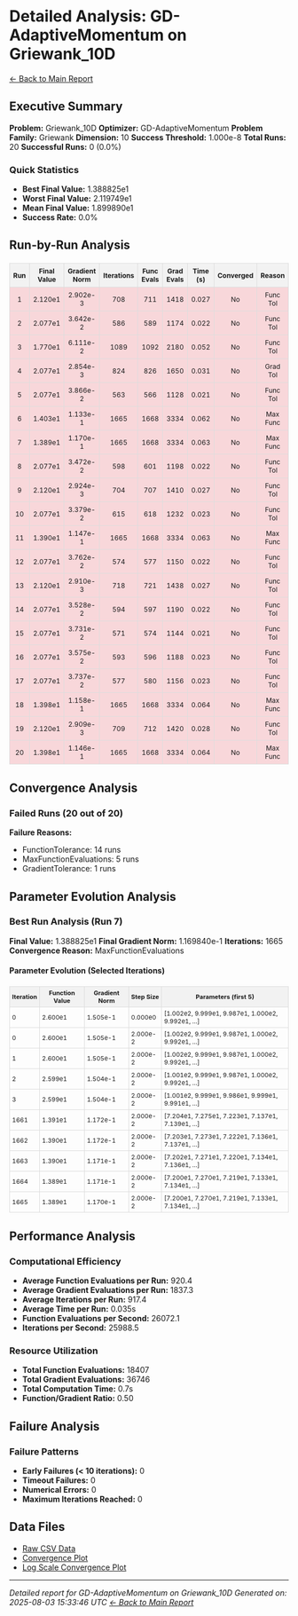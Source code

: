 # Detailed Analysis: GD-AdaptiveMomentum on Griewank_10D
[← Back to Main Report](benchmark_report.md)
## Executive Summary
**Problem:** Griewank_10D
**Optimizer:** GD-AdaptiveMomentum
**Problem Family:** Griewank
**Dimension:** 10
**Success Threshold:** 1.000e-8
**Total Runs:** 20
**Successful Runs:** 0 (0.0%)

### Quick Statistics
* **Best Final Value:** 1.388825e1
* **Worst Final Value:** 2.119749e1
* **Mean Final Value:** 1.899890e1
* **Success Rate:** 0.0%


## Run-by-Run Analysis
<table style="border-collapse: collapse; width: 100%; margin: 20px 0; font-size: 12px;">
<tr style="background-color: #f2f2f2;">
<th style="border: 1px solid #ddd; padding: 6px; text-align: center;">Run</th>
<th style="border: 1px solid #ddd; padding: 6px; text-align: center;">Final Value</th>
<th style="border: 1px solid #ddd; padding: 6px; text-align: center;">Gradient Norm</th>
<th style="border: 1px solid #ddd; padding: 6px; text-align: center;">Iterations</th>
<th style="border: 1px solid #ddd; padding: 6px; text-align: center;">Func Evals</th>
<th style="border: 1px solid #ddd; padding: 6px; text-align: center;">Grad Evals</th>
<th style="border: 1px solid #ddd; padding: 6px; text-align: center;">Time (s)</th>
<th style="border: 1px solid #ddd; padding: 6px; text-align: center;">Converged</th>
<th style="border: 1px solid #ddd; padding: 6px; text-align: center;">Reason</th>
</tr>
<tr style="background-color: #f8d7da;">
<td style="border: 1px solid #ddd; padding: 6px; text-align: center;">1</td>
<td style="border: 1px solid #ddd; padding: 6px; text-align: center;">2.120e1</td>
<td style="border: 1px solid #ddd; padding: 6px; text-align: center;">2.902e-3</td>
<td style="border: 1px solid #ddd; padding: 6px; text-align: center;">708</td>
<td style="border: 1px solid #ddd; padding: 6px; text-align: center;">711</td>
<td style="border: 1px solid #ddd; padding: 6px; text-align: center;">1418</td>
<td style="border: 1px solid #ddd; padding: 6px; text-align: center;">0.027</td>
<td style="border: 1px solid #ddd; padding: 6px; text-align: center;">No</td>
<td style="border: 1px solid #ddd; padding: 6px; text-align: center;">Func Tol</td>
</tr>
<tr style="background-color: #f8d7da;">
<td style="border: 1px solid #ddd; padding: 6px; text-align: center;">2</td>
<td style="border: 1px solid #ddd; padding: 6px; text-align: center;">2.077e1</td>
<td style="border: 1px solid #ddd; padding: 6px; text-align: center;">3.642e-2</td>
<td style="border: 1px solid #ddd; padding: 6px; text-align: center;">586</td>
<td style="border: 1px solid #ddd; padding: 6px; text-align: center;">589</td>
<td style="border: 1px solid #ddd; padding: 6px; text-align: center;">1174</td>
<td style="border: 1px solid #ddd; padding: 6px; text-align: center;">0.022</td>
<td style="border: 1px solid #ddd; padding: 6px; text-align: center;">No</td>
<td style="border: 1px solid #ddd; padding: 6px; text-align: center;">Func Tol</td>
</tr>
<tr style="background-color: #f8d7da;">
<td style="border: 1px solid #ddd; padding: 6px; text-align: center;">3</td>
<td style="border: 1px solid #ddd; padding: 6px; text-align: center;">1.770e1</td>
<td style="border: 1px solid #ddd; padding: 6px; text-align: center;">6.111e-2</td>
<td style="border: 1px solid #ddd; padding: 6px; text-align: center;">1089</td>
<td style="border: 1px solid #ddd; padding: 6px; text-align: center;">1092</td>
<td style="border: 1px solid #ddd; padding: 6px; text-align: center;">2180</td>
<td style="border: 1px solid #ddd; padding: 6px; text-align: center;">0.052</td>
<td style="border: 1px solid #ddd; padding: 6px; text-align: center;">No</td>
<td style="border: 1px solid #ddd; padding: 6px; text-align: center;">Func Tol</td>
</tr>
<tr style="background-color: #f8d7da;">
<td style="border: 1px solid #ddd; padding: 6px; text-align: center;">4</td>
<td style="border: 1px solid #ddd; padding: 6px; text-align: center;">2.077e1</td>
<td style="border: 1px solid #ddd; padding: 6px; text-align: center;">2.854e-3</td>
<td style="border: 1px solid #ddd; padding: 6px; text-align: center;">824</td>
<td style="border: 1px solid #ddd; padding: 6px; text-align: center;">826</td>
<td style="border: 1px solid #ddd; padding: 6px; text-align: center;">1650</td>
<td style="border: 1px solid #ddd; padding: 6px; text-align: center;">0.031</td>
<td style="border: 1px solid #ddd; padding: 6px; text-align: center;">No</td>
<td style="border: 1px solid #ddd; padding: 6px; text-align: center;">Grad Tol</td>
</tr>
<tr style="background-color: #f8d7da;">
<td style="border: 1px solid #ddd; padding: 6px; text-align: center;">5</td>
<td style="border: 1px solid #ddd; padding: 6px; text-align: center;">2.077e1</td>
<td style="border: 1px solid #ddd; padding: 6px; text-align: center;">3.866e-2</td>
<td style="border: 1px solid #ddd; padding: 6px; text-align: center;">563</td>
<td style="border: 1px solid #ddd; padding: 6px; text-align: center;">566</td>
<td style="border: 1px solid #ddd; padding: 6px; text-align: center;">1128</td>
<td style="border: 1px solid #ddd; padding: 6px; text-align: center;">0.021</td>
<td style="border: 1px solid #ddd; padding: 6px; text-align: center;">No</td>
<td style="border: 1px solid #ddd; padding: 6px; text-align: center;">Func Tol</td>
</tr>
<tr style="background-color: #f8d7da;">
<td style="border: 1px solid #ddd; padding: 6px; text-align: center;">6</td>
<td style="border: 1px solid #ddd; padding: 6px; text-align: center;">1.403e1</td>
<td style="border: 1px solid #ddd; padding: 6px; text-align: center;">1.133e-1</td>
<td style="border: 1px solid #ddd; padding: 6px; text-align: center;">1665</td>
<td style="border: 1px solid #ddd; padding: 6px; text-align: center;">1668</td>
<td style="border: 1px solid #ddd; padding: 6px; text-align: center;">3334</td>
<td style="border: 1px solid #ddd; padding: 6px; text-align: center;">0.062</td>
<td style="border: 1px solid #ddd; padding: 6px; text-align: center;">No</td>
<td style="border: 1px solid #ddd; padding: 6px; text-align: center;">Max Func</td>
</tr>
<tr style="background-color: #f8d7da;">
<td style="border: 1px solid #ddd; padding: 6px; text-align: center;">7</td>
<td style="border: 1px solid #ddd; padding: 6px; text-align: center;">1.389e1</td>
<td style="border: 1px solid #ddd; padding: 6px; text-align: center;">1.170e-1</td>
<td style="border: 1px solid #ddd; padding: 6px; text-align: center;">1665</td>
<td style="border: 1px solid #ddd; padding: 6px; text-align: center;">1668</td>
<td style="border: 1px solid #ddd; padding: 6px; text-align: center;">3334</td>
<td style="border: 1px solid #ddd; padding: 6px; text-align: center;">0.063</td>
<td style="border: 1px solid #ddd; padding: 6px; text-align: center;">No</td>
<td style="border: 1px solid #ddd; padding: 6px; text-align: center;">Max Func</td>
</tr>
<tr style="background-color: #f8d7da;">
<td style="border: 1px solid #ddd; padding: 6px; text-align: center;">8</td>
<td style="border: 1px solid #ddd; padding: 6px; text-align: center;">2.077e1</td>
<td style="border: 1px solid #ddd; padding: 6px; text-align: center;">3.472e-2</td>
<td style="border: 1px solid #ddd; padding: 6px; text-align: center;">598</td>
<td style="border: 1px solid #ddd; padding: 6px; text-align: center;">601</td>
<td style="border: 1px solid #ddd; padding: 6px; text-align: center;">1198</td>
<td style="border: 1px solid #ddd; padding: 6px; text-align: center;">0.022</td>
<td style="border: 1px solid #ddd; padding: 6px; text-align: center;">No</td>
<td style="border: 1px solid #ddd; padding: 6px; text-align: center;">Func Tol</td>
</tr>
<tr style="background-color: #f8d7da;">
<td style="border: 1px solid #ddd; padding: 6px; text-align: center;">9</td>
<td style="border: 1px solid #ddd; padding: 6px; text-align: center;">2.120e1</td>
<td style="border: 1px solid #ddd; padding: 6px; text-align: center;">2.924e-3</td>
<td style="border: 1px solid #ddd; padding: 6px; text-align: center;">704</td>
<td style="border: 1px solid #ddd; padding: 6px; text-align: center;">707</td>
<td style="border: 1px solid #ddd; padding: 6px; text-align: center;">1410</td>
<td style="border: 1px solid #ddd; padding: 6px; text-align: center;">0.027</td>
<td style="border: 1px solid #ddd; padding: 6px; text-align: center;">No</td>
<td style="border: 1px solid #ddd; padding: 6px; text-align: center;">Func Tol</td>
</tr>
<tr style="background-color: #f8d7da;">
<td style="border: 1px solid #ddd; padding: 6px; text-align: center;">10</td>
<td style="border: 1px solid #ddd; padding: 6px; text-align: center;">2.077e1</td>
<td style="border: 1px solid #ddd; padding: 6px; text-align: center;">3.379e-2</td>
<td style="border: 1px solid #ddd; padding: 6px; text-align: center;">615</td>
<td style="border: 1px solid #ddd; padding: 6px; text-align: center;">618</td>
<td style="border: 1px solid #ddd; padding: 6px; text-align: center;">1232</td>
<td style="border: 1px solid #ddd; padding: 6px; text-align: center;">0.023</td>
<td style="border: 1px solid #ddd; padding: 6px; text-align: center;">No</td>
<td style="border: 1px solid #ddd; padding: 6px; text-align: center;">Func Tol</td>
</tr>
<tr style="background-color: #f8d7da;">
<td style="border: 1px solid #ddd; padding: 6px; text-align: center;">11</td>
<td style="border: 1px solid #ddd; padding: 6px; text-align: center;">1.390e1</td>
<td style="border: 1px solid #ddd; padding: 6px; text-align: center;">1.147e-1</td>
<td style="border: 1px solid #ddd; padding: 6px; text-align: center;">1665</td>
<td style="border: 1px solid #ddd; padding: 6px; text-align: center;">1668</td>
<td style="border: 1px solid #ddd; padding: 6px; text-align: center;">3334</td>
<td style="border: 1px solid #ddd; padding: 6px; text-align: center;">0.063</td>
<td style="border: 1px solid #ddd; padding: 6px; text-align: center;">No</td>
<td style="border: 1px solid #ddd; padding: 6px; text-align: center;">Max Func</td>
</tr>
<tr style="background-color: #f8d7da;">
<td style="border: 1px solid #ddd; padding: 6px; text-align: center;">12</td>
<td style="border: 1px solid #ddd; padding: 6px; text-align: center;">2.077e1</td>
<td style="border: 1px solid #ddd; padding: 6px; text-align: center;">3.762e-2</td>
<td style="border: 1px solid #ddd; padding: 6px; text-align: center;">574</td>
<td style="border: 1px solid #ddd; padding: 6px; text-align: center;">577</td>
<td style="border: 1px solid #ddd; padding: 6px; text-align: center;">1150</td>
<td style="border: 1px solid #ddd; padding: 6px; text-align: center;">0.022</td>
<td style="border: 1px solid #ddd; padding: 6px; text-align: center;">No</td>
<td style="border: 1px solid #ddd; padding: 6px; text-align: center;">Func Tol</td>
</tr>
<tr style="background-color: #f8d7da;">
<td style="border: 1px solid #ddd; padding: 6px; text-align: center;">13</td>
<td style="border: 1px solid #ddd; padding: 6px; text-align: center;">2.120e1</td>
<td style="border: 1px solid #ddd; padding: 6px; text-align: center;">2.910e-3</td>
<td style="border: 1px solid #ddd; padding: 6px; text-align: center;">718</td>
<td style="border: 1px solid #ddd; padding: 6px; text-align: center;">721</td>
<td style="border: 1px solid #ddd; padding: 6px; text-align: center;">1438</td>
<td style="border: 1px solid #ddd; padding: 6px; text-align: center;">0.027</td>
<td style="border: 1px solid #ddd; padding: 6px; text-align: center;">No</td>
<td style="border: 1px solid #ddd; padding: 6px; text-align: center;">Func Tol</td>
</tr>
<tr style="background-color: #f8d7da;">
<td style="border: 1px solid #ddd; padding: 6px; text-align: center;">14</td>
<td style="border: 1px solid #ddd; padding: 6px; text-align: center;">2.077e1</td>
<td style="border: 1px solid #ddd; padding: 6px; text-align: center;">3.528e-2</td>
<td style="border: 1px solid #ddd; padding: 6px; text-align: center;">594</td>
<td style="border: 1px solid #ddd; padding: 6px; text-align: center;">597</td>
<td style="border: 1px solid #ddd; padding: 6px; text-align: center;">1190</td>
<td style="border: 1px solid #ddd; padding: 6px; text-align: center;">0.022</td>
<td style="border: 1px solid #ddd; padding: 6px; text-align: center;">No</td>
<td style="border: 1px solid #ddd; padding: 6px; text-align: center;">Func Tol</td>
</tr>
<tr style="background-color: #f8d7da;">
<td style="border: 1px solid #ddd; padding: 6px; text-align: center;">15</td>
<td style="border: 1px solid #ddd; padding: 6px; text-align: center;">2.077e1</td>
<td style="border: 1px solid #ddd; padding: 6px; text-align: center;">3.731e-2</td>
<td style="border: 1px solid #ddd; padding: 6px; text-align: center;">571</td>
<td style="border: 1px solid #ddd; padding: 6px; text-align: center;">574</td>
<td style="border: 1px solid #ddd; padding: 6px; text-align: center;">1144</td>
<td style="border: 1px solid #ddd; padding: 6px; text-align: center;">0.021</td>
<td style="border: 1px solid #ddd; padding: 6px; text-align: center;">No</td>
<td style="border: 1px solid #ddd; padding: 6px; text-align: center;">Func Tol</td>
</tr>
<tr style="background-color: #f8d7da;">
<td style="border: 1px solid #ddd; padding: 6px; text-align: center;">16</td>
<td style="border: 1px solid #ddd; padding: 6px; text-align: center;">2.077e1</td>
<td style="border: 1px solid #ddd; padding: 6px; text-align: center;">3.575e-2</td>
<td style="border: 1px solid #ddd; padding: 6px; text-align: center;">593</td>
<td style="border: 1px solid #ddd; padding: 6px; text-align: center;">596</td>
<td style="border: 1px solid #ddd; padding: 6px; text-align: center;">1188</td>
<td style="border: 1px solid #ddd; padding: 6px; text-align: center;">0.023</td>
<td style="border: 1px solid #ddd; padding: 6px; text-align: center;">No</td>
<td style="border: 1px solid #ddd; padding: 6px; text-align: center;">Func Tol</td>
</tr>
<tr style="background-color: #f8d7da;">
<td style="border: 1px solid #ddd; padding: 6px; text-align: center;">17</td>
<td style="border: 1px solid #ddd; padding: 6px; text-align: center;">2.077e1</td>
<td style="border: 1px solid #ddd; padding: 6px; text-align: center;">3.737e-2</td>
<td style="border: 1px solid #ddd; padding: 6px; text-align: center;">577</td>
<td style="border: 1px solid #ddd; padding: 6px; text-align: center;">580</td>
<td style="border: 1px solid #ddd; padding: 6px; text-align: center;">1156</td>
<td style="border: 1px solid #ddd; padding: 6px; text-align: center;">0.023</td>
<td style="border: 1px solid #ddd; padding: 6px; text-align: center;">No</td>
<td style="border: 1px solid #ddd; padding: 6px; text-align: center;">Func Tol</td>
</tr>
<tr style="background-color: #f8d7da;">
<td style="border: 1px solid #ddd; padding: 6px; text-align: center;">18</td>
<td style="border: 1px solid #ddd; padding: 6px; text-align: center;">1.398e1</td>
<td style="border: 1px solid #ddd; padding: 6px; text-align: center;">1.158e-1</td>
<td style="border: 1px solid #ddd; padding: 6px; text-align: center;">1665</td>
<td style="border: 1px solid #ddd; padding: 6px; text-align: center;">1668</td>
<td style="border: 1px solid #ddd; padding: 6px; text-align: center;">3334</td>
<td style="border: 1px solid #ddd; padding: 6px; text-align: center;">0.064</td>
<td style="border: 1px solid #ddd; padding: 6px; text-align: center;">No</td>
<td style="border: 1px solid #ddd; padding: 6px; text-align: center;">Max Func</td>
</tr>
<tr style="background-color: #f8d7da;">
<td style="border: 1px solid #ddd; padding: 6px; text-align: center;">19</td>
<td style="border: 1px solid #ddd; padding: 6px; text-align: center;">2.120e1</td>
<td style="border: 1px solid #ddd; padding: 6px; text-align: center;">2.909e-3</td>
<td style="border: 1px solid #ddd; padding: 6px; text-align: center;">709</td>
<td style="border: 1px solid #ddd; padding: 6px; text-align: center;">712</td>
<td style="border: 1px solid #ddd; padding: 6px; text-align: center;">1420</td>
<td style="border: 1px solid #ddd; padding: 6px; text-align: center;">0.028</td>
<td style="border: 1px solid #ddd; padding: 6px; text-align: center;">No</td>
<td style="border: 1px solid #ddd; padding: 6px; text-align: center;">Func Tol</td>
</tr>
<tr style="background-color: #f8d7da;">
<td style="border: 1px solid #ddd; padding: 6px; text-align: center;">20</td>
<td style="border: 1px solid #ddd; padding: 6px; text-align: center;">1.398e1</td>
<td style="border: 1px solid #ddd; padding: 6px; text-align: center;">1.146e-1</td>
<td style="border: 1px solid #ddd; padding: 6px; text-align: center;">1665</td>
<td style="border: 1px solid #ddd; padding: 6px; text-align: center;">1668</td>
<td style="border: 1px solid #ddd; padding: 6px; text-align: center;">3334</td>
<td style="border: 1px solid #ddd; padding: 6px; text-align: center;">0.064</td>
<td style="border: 1px solid #ddd; padding: 6px; text-align: center;">No</td>
<td style="border: 1px solid #ddd; padding: 6px; text-align: center;">Max Func</td>
</tr>
</table>

## Convergence Analysis

### Failed Runs (20 out of 20)

**Failure Reasons:**
- FunctionTolerance: 14 runs
- MaxFunctionEvaluations: 5 runs
- GradientTolerance: 1 runs

## Parameter Evolution Analysis

### Best Run Analysis (Run 7)
**Final Value:** 1.388825e1
**Final Gradient Norm:** 1.169840e-1
**Iterations:** 1665
**Convergence Reason:** MaxFunctionEvaluations

#### Parameter Evolution (Selected Iterations)

<table style="border-collapse: collapse; width: 100%; margin: 20px 0; font-size: 11px;">
<tr style="background-color: #f2f2f2;">
<th style="border: 1px solid #ddd; padding: 4px;">Iteration</th>
<th style="border: 1px solid #ddd; padding: 4px;">Function Value</th>
<th style="border: 1px solid #ddd; padding: 4px;">Gradient Norm</th>
<th style="border: 1px solid #ddd; padding: 4px;">Step Size</th>
<th style="border: 1px solid #ddd; padding: 4px;">Parameters (first 5)</th>
</tr>
<tr><td style="border: 1px solid #ddd; padding: 4px;">0</td><td style="border: 1px solid #ddd; padding: 4px;">2.600e1</td><td style="border: 1px solid #ddd; padding: 4px;">1.505e-1</td><td style="border: 1px solid #ddd; padding: 4px;">0.000e0</td><td style="border: 1px solid #ddd; padding: 4px;">[1.002e2, 9.999e1, 9.987e1, 1.000e2, 9.992e1, ...]</td></tr>
<tr><td style="border: 1px solid #ddd; padding: 4px;">0</td><td style="border: 1px solid #ddd; padding: 4px;">2.600e1</td><td style="border: 1px solid #ddd; padding: 4px;">1.505e-1</td><td style="border: 1px solid #ddd; padding: 4px;">2.000e-2</td><td style="border: 1px solid #ddd; padding: 4px;">[1.002e2, 9.999e1, 9.987e1, 1.000e2, 9.992e1, ...]</td></tr>
<tr><td style="border: 1px solid #ddd; padding: 4px;">1</td><td style="border: 1px solid #ddd; padding: 4px;">2.600e1</td><td style="border: 1px solid #ddd; padding: 4px;">1.505e-1</td><td style="border: 1px solid #ddd; padding: 4px;">2.000e-2</td><td style="border: 1px solid #ddd; padding: 4px;">[1.002e2, 9.999e1, 9.987e1, 1.000e2, 9.992e1, ...]</td></tr>
<tr><td style="border: 1px solid #ddd; padding: 4px;">2</td><td style="border: 1px solid #ddd; padding: 4px;">2.599e1</td><td style="border: 1px solid #ddd; padding: 4px;">1.504e-1</td><td style="border: 1px solid #ddd; padding: 4px;">2.000e-2</td><td style="border: 1px solid #ddd; padding: 4px;">[1.001e2, 9.999e1, 9.987e1, 1.000e2, 9.992e1, ...]</td></tr>
<tr><td style="border: 1px solid #ddd; padding: 4px;">3</td><td style="border: 1px solid #ddd; padding: 4px;">2.599e1</td><td style="border: 1px solid #ddd; padding: 4px;">1.504e-1</td><td style="border: 1px solid #ddd; padding: 4px;">2.000e-2</td><td style="border: 1px solid #ddd; padding: 4px;">[1.001e2, 9.999e1, 9.986e1, 9.999e1, 9.991e1, ...]</td></tr>
<tr><td style="border: 1px solid #ddd; padding: 4px;">1661</td><td style="border: 1px solid #ddd; padding: 4px;">1.391e1</td><td style="border: 1px solid #ddd; padding: 4px;">1.172e-1</td><td style="border: 1px solid #ddd; padding: 4px;">2.000e-2</td><td style="border: 1px solid #ddd; padding: 4px;">[7.204e1, 7.275e1, 7.223e1, 7.137e1, 7.139e1, ...]</td></tr>
<tr><td style="border: 1px solid #ddd; padding: 4px;">1662</td><td style="border: 1px solid #ddd; padding: 4px;">1.390e1</td><td style="border: 1px solid #ddd; padding: 4px;">1.172e-1</td><td style="border: 1px solid #ddd; padding: 4px;">2.000e-2</td><td style="border: 1px solid #ddd; padding: 4px;">[7.203e1, 7.273e1, 7.222e1, 7.136e1, 7.137e1, ...]</td></tr>
<tr><td style="border: 1px solid #ddd; padding: 4px;">1663</td><td style="border: 1px solid #ddd; padding: 4px;">1.390e1</td><td style="border: 1px solid #ddd; padding: 4px;">1.171e-1</td><td style="border: 1px solid #ddd; padding: 4px;">2.000e-2</td><td style="border: 1px solid #ddd; padding: 4px;">[7.202e1, 7.271e1, 7.220e1, 7.134e1, 7.136e1, ...]</td></tr>
<tr><td style="border: 1px solid #ddd; padding: 4px;">1664</td><td style="border: 1px solid #ddd; padding: 4px;">1.389e1</td><td style="border: 1px solid #ddd; padding: 4px;">1.171e-1</td><td style="border: 1px solid #ddd; padding: 4px;">2.000e-2</td><td style="border: 1px solid #ddd; padding: 4px;">[7.200e1, 7.270e1, 7.219e1, 7.133e1, 7.134e1, ...]</td></tr>
<tr><td style="border: 1px solid #ddd; padding: 4px;">1665</td><td style="border: 1px solid #ddd; padding: 4px;">1.389e1</td><td style="border: 1px solid #ddd; padding: 4px;">1.170e-1</td><td style="border: 1px solid #ddd; padding: 4px;">2.000e-2</td><td style="border: 1px solid #ddd; padding: 4px;">[7.200e1, 7.270e1, 7.219e1, 7.133e1, 7.134e1, ...]</td></tr>
</table>

## Performance Analysis

### Computational Efficiency
- **Average Function Evaluations per Run:** 920.4
- **Average Gradient Evaluations per Run:** 1837.3
- **Average Iterations per Run:** 917.4
- **Average Time per Run:** 0.035s
- **Function Evaluations per Second:** 26072.1
- **Iterations per Second:** 25988.5
### Resource Utilization
- **Total Function Evaluations:** 18407
- **Total Gradient Evaluations:** 36746
- **Total Computation Time:** 0.7s
- **Function/Gradient Ratio:** 0.50
## Failure Analysis

### Failure Patterns
- **Early Failures (< 10 iterations):** 0
- **Timeout Failures:** 0
- **Numerical Errors:** 0
- **Maximum Iterations Reached:** 0


## Data Files
* [Raw CSV Data](../data/problems/Griewank_10D_results.csv)
* [Convergence Plot](../plots/Griewank_10D.png)
* [Log Scale Convergence Plot](../plots/Griewank_10D_log.png)


---
*Detailed report for GD-AdaptiveMomentum on Griewank_10D*
*Generated on: 2025-08-03 15:33:46 UTC*
*[← Back to Main Report](../benchmark_report.md)*
